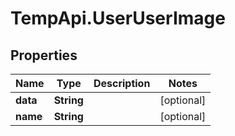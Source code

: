 # TempApi.UserUserImage

## Properties

Name | Type | Description | Notes
------------ | ------------- | ------------- | -------------
**data** | **String** |  | [optional] 
**name** | **String** |  | [optional] 


